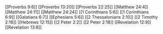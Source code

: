 [[Proverbs 9:6]]
[[Proverbs 13:20]]
[[Proverbs 22:25]]
[[Matthew 24:4]]
[[Matthew 24:11]]
[[Matthew 24:24]]
[[1 Corinthians 5:6]]
[[1 Corinthians 6:9]]
[[Galatians 6:7]]
[[Ephesians 5:6]]
[[2 Thessalonians 2:10]]
[[2 Timothy 2:16]]
[[Hebrews 12:15]]
[[2 Peter 2:2]]
[[2 Peter 2:18]]
[[Revelation 12:9]]
[[Revelation 13:8]]
